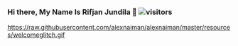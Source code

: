 ### Hi there, My Name Is Rifjan Jundila 👋 ![visitors](https://visitor-badge.glitch.me/badge?page_id=page.id)
https://raw.githubusercontent.com/alexnaiman/alexnaiman/master/resources/welcomeglitch.gif


<!--
**rifjan29/rifjan29** is a ✨ _special_ ✨ repository because its `README.md` (this file) appears on your GitHub profile.

Here are some ideas to get you started:

- 🔭 I’m currently working on ...
- 🌱 I’m currently learning ...
- 👯 I’m looking to collaborate on ...
- 🤔 I’m looking for help with ...
- 💬 Ask me about ...
- 📫 How to reach me: ...
- 😄 Pronouns: ...
- ⚡ Fun fact: ...
-->
